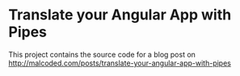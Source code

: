 # Translate your Angular App with Pipes

This project contains the source code for a blog post on http://malcoded.com/posts/translate-your-angular-app-with-pipes
